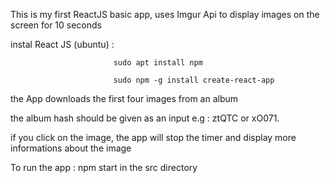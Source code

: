This is my first ReactJS basic app, uses Imgur Api to display images on the screen for 10 seconds

instal React JS (ubuntu) : 

                           sudo apt install npm 

                           sudo npm -g install create-react-app

the App downloads the first four images from an album

the album hash should be given as an input e.g :  ztQTC or xO071.

if you click on the image, the app will stop the timer and display more informations about the image

To run the app : npm start in the src directory
